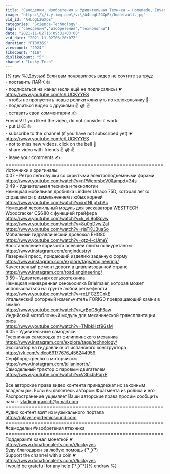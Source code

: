 ```yaml
---
title: "Самоделки, Изобретения и Удивительная Техника ✦ Homemade, Inventions and Tech ✦ 86 ✦ Lucky Tech"
image: "https:\/\/i.ytimg.com\/vi\/A4LogL2GXpE\/hqdefault.jpg"
vid_id: "A4LogL2GXpE"
categories: "Science-Technology"
tags: ["самоделки","изобретения","технологии"]
date: "2021-11-02T16:09:31+03:00"
vid_date: "2021-11-02T06:20:07Z"
duration: "PT8M36S"
viewcount: "2924"
likeCount: "116"
dislikeCount: "5"
channel: "Lucky Tech"
---
```

{% raw %}Друзья! Если вам понравилось видео не сочтите за труд:<br />- поставить ЛАЙК 👍<br />- подписаться на канал (если ещё не подписались) ☛ <a rel="nofollow" target="blank" href="https://www.youtube.com/c/LUCKYYES">https://www.youtube.com/c/LUCKYYES</a> <br />- чтобы не пропустить новые ролики кликнуть по колокольчику 🔔<br />- поделиться видео с друзьями ✌ ⚣ ✌<br />- оставить свои комментарии ✍<br />Friends! If you liked the video, do not consider it work:<br />- put LIKE 👍<br />- subscribe to the channel (if you have not subscribed yet) ☛ <a rel="nofollow" target="blank" href="https://www.youtube.com/c/LUCKYYES">https://www.youtube.com/c/LUCKYYES</a><br />- not to miss new videos, click on the bell 🔔<br />- share video with friends ✌ ⚣ ✌<br />- leave your comments ✍<br />======================================================<br />Источники и оригиналы:<br />0:07 - Ретро легковушки со скрытыми электроподъёмными фарами<br /><a rel="nofollow" target="blank" href="https://www.youtube.com/watch?v=nPWcprsbcV0&amp;t=34s">https://www.youtube.com/watch?v=nPWcprsbcV0&amp;t=34s</a><br />0:49 - Удивительная техника и технологии<br />Немецкая мобильная дробилка Lindner Urraco 75D, которая легко справляется с измельчением любых корней<br /><a rel="nofollow" target="blank" href="https://www.youtube.com/watch?v=xxtNLptxbAc">https://www.youtube.com/watch?v=xxtNLptxbAc</a><br />Немецкий лесопильный модуль для экскаватора WESTTECH Woodcracker CS680 с функцией грейфера<br /><a rel="nofollow" target="blank" href="https://www.youtube.com/watch?v=k_yL9pI8pvw">https://www.youtube.com/watch?v=k_yL9pI8pvw</a><br /><a rel="nofollow" target="blank" href="https://www.youtube.com/watch?v=8u0gDvwlZaI">https://www.youtube.com/watch?v=8u0gDvwlZaI</a><br /><a rel="nofollow" target="blank" href="https://www.youtube.com/watch?v=rjaTKU3uaSo">https://www.youtube.com/watch?v=rjaTKU3uaSo</a><br />Мобильный гидравлический дровокол EHG80<br /><a rel="nofollow" target="blank" href="https://www.youtube.com/watch?v=gtz-l-cUmeY">https://www.youtube.com/watch?v=gtz-l-cUmeY</a><br />Восстановление горизонта осевшей плиты полиуретаном<br /><a rel="nofollow" target="blank" href="https://www.instagram.com/engindustry/">https://www.instagram.com/engindustry/</a><br />Лазерный пресс, придающий изделию заданную форму<br /><a rel="nofollow" target="blank" href="https://www.instagram.com/explore/tags/engineering/">https://www.instagram.com/explore/tags/engineering/</a><br />Качественный ремонт дороги в цивилизованной стране<br /><a rel="nofollow" target="blank" href="https://www.instagram.com/road.engineering/">https://www.instagram.com/road.engineering/</a><br />3:59 - Удивительная сельхозтехника<br />Немецкая маневренная сенокосилка Brielmaier, которая может использоваться на грунте любой рельефности<br /><a rel="nofollow" target="blank" href="https://www.youtube.com/watch?v=rxLFCZSCnkE">https://www.youtube.com/watch?v=rxLFCZSCnkE</a><br />Итальянский роторный измельчитель FORIGO превращающий камни в землю<br /><a rel="nofollow" target="blank" href="https://www.youtube.com/watch?v=_yBpC8gF6aw">https://www.youtube.com/watch?v=_yBpC8gF6aw</a><br />Индийский мотоблочный модуль для механической трансплантации риса<br /><a rel="nofollow" target="blank" href="https://www.youtube.com/watch?v=TMbkHzf9GsM">https://www.youtube.com/watch?v=TMbkHzf9GsM</a><br />6:05 - Удивительные самоделки<br />Гусеничная самоходка от филиппинского механика <a rel="nofollow" target="blank" href="https://www.instagram.com/explore/tags/technology/">https://www.instagram.com/explore/tags/technology/</a><br />Экскаватор на гидравлике от испанского конструктора <br /><a rel="nofollow" target="blank" href="https://vk.com/video69177676_456244959">https://vk.com/video69177676_456244959</a><br />Серфборд-кресло с моторчиком<br /><a rel="nofollow" target="blank" href="https://www.instagram.com/julianlnorth/">https://www.instagram.com/julianlnorth/</a><br />Самодельный трактор с паровым двигателем<br /><a rel="nofollow" target="blank" href="https://www.youtube.com/watch?v=V3biJ5PujxE">https://www.youtube.com/watch?v=V3biJ5PujxE</a><br /><br />Все авторские права видео контента принадлежат их законным владельцам. Если вы являетесь автором Фрагмента из ролика и его Распространение ущемляет Ваши авторские права просим сообщить нам ☞ vladimirgranich@gmail.com<br />======================================================<br />Аудио контент взят из музыкального портала <a rel="nofollow" target="blank" href="https://player.epidemicsound.com">https://player.epidemicsound.com</a><br />======================================================<br />#самоделки #изобретения #техника <br />======================================================<br />Поддержите канал монеткой ☛ <a rel="nofollow" target="blank" href="https://www.donationalerts.com/r/luckyyes">https://www.donationalerts.com/r/luckyyes</a><br />Буду благодарен за любую помощь ( ͡° ͜ʖ ͡°)<br />Support the channel with a coin ☛ <a rel="nofollow" target="blank" href="https://www.donationalerts.com/r/luckyyes">https://www.donationalerts.com/r/luckyyes</a><br />I would be grateful for any help (͡ ° ͜ʖ ͡ °){% endraw %}
